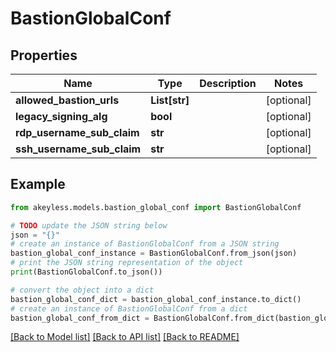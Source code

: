 # BastionGlobalConf


## Properties

Name | Type | Description | Notes
------------ | ------------- | ------------- | -------------
**allowed_bastion_urls** | **List[str]** |  | [optional] 
**legacy_signing_alg** | **bool** |  | [optional] 
**rdp_username_sub_claim** | **str** |  | [optional] 
**ssh_username_sub_claim** | **str** |  | [optional] 

## Example

```python
from akeyless.models.bastion_global_conf import BastionGlobalConf

# TODO update the JSON string below
json = "{}"
# create an instance of BastionGlobalConf from a JSON string
bastion_global_conf_instance = BastionGlobalConf.from_json(json)
# print the JSON string representation of the object
print(BastionGlobalConf.to_json())

# convert the object into a dict
bastion_global_conf_dict = bastion_global_conf_instance.to_dict()
# create an instance of BastionGlobalConf from a dict
bastion_global_conf_from_dict = BastionGlobalConf.from_dict(bastion_global_conf_dict)
```
[[Back to Model list]](../README.md#documentation-for-models) [[Back to API list]](../README.md#documentation-for-api-endpoints) [[Back to README]](../README.md)


